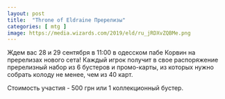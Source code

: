 ```yaml
---
layout: post
title:  "Throne of Eldraine Пререлизы"
categories: [ mtg ]
image: https://media.wizards.com/2019/eld/ru_jRDXvZQBMe.png
---
```

Ждем вас 28 и 29 сентября в 11:00 в одесском пабе Корвин на пререлизах нового сета! Каждый игрок получит в свое распоряжение пререлизный набор из 6 бустеров и промо-карты, из которых нужно собрать колоду не менее, чем из 40 карт.

Стоимость участия - 500 грн или 1 коллекционный бустер. 
